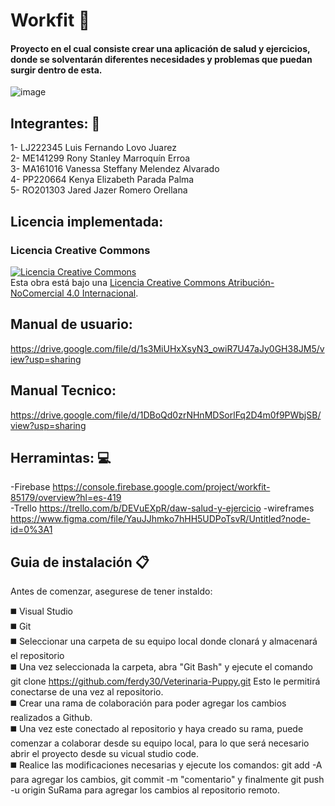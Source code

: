 # Workfit :nut_and_bolt:
#### Proyecto en el cual consiste crear una aplicación de salud y ejercicios, donde se solventarán diferentes necesidades y problemas que puedan surgir dentro de esta. 

![image](https://th.bing.com/th/id/R.c9db8cb4b56f1e04795259194ba2cbb6?rik=ABUUpoa%2fhSZ7yw&pid=ImgRaw&r=0) 

## Integrantes: :busts_in_silhouette:

1- LJ222345 Luis Fernando Lovo Juarez<br>
2- ME141299 Rony Stanley Marroquín Erroa <br>
3- MA161016 Vanessa Steffany Melendez Alvarado<br>
4- PP220664 Kenya Elizabeth Parada Palma<br>
5- RO201303  Jared Jazer Romero Orellana<br>

## Licencia implementada:
### Licencia Creative Commons
<a rel="license" href="http://creativecommons.org/licenses/by-nc/4.0/"><img alt="Licencia Creative Commons" style="border-width:0" src="https://i.creativecommons.org/l/by-nc/4.0/88x31.png" /></a><br />Esta obra está bajo una <a rel="license" href="http://creativecommons.org/licenses/by-nc/4.0/">Licencia Creative Commons Atribución-NoComercial 4.0 Internacional</a>.

## Manual de usuario:
https://drive.google.com/file/d/1s3MiUHxXsyN3_owiR7U47aJy0GH38JM5/view?usp=sharing

## Manual Tecnico:
https://drive.google.com/file/d/1DBoQd0zrNHnMDSorlFq2D4m0f9PWbjSB/view?usp=sharing

## Herramintas: :computer:
-Firebase 
https://console.firebase.google.com/project/workfit-85179/overview?hl=es-419<br>
-Trello
https://trello.com/b/DEVuEXpR/daw-salud-y-ejercicio
-wireframes
https://www.figma.com/file/YauJJhmko7hHH5UDPoTsvR/Untitled?node-id=0%3A1

## Guia de instalación :clipboard:
Antes de comenzar, asegurese de tener instaldo:<br>

:black_medium_square: Visual Studio <br>
:black_medium_square: Git<br>
:black_medium_square: Seleccionar una carpeta de su equipo local donde clonará y almacenará el repositorio<br>
:black_medium_square: Una vez seleccionada la carpeta, abra "Git Bash" y ejecute el comando git clone https://github.com/ferdy30/Veterinaria-Puppy.git Esto le permitirá conectarse de una vez al repositorio.<br>
:black_medium_square: Crear una rama de colaboración para poder agregar los cambios realizados a Github.<br>
:black_medium_square: Una vez este conectado al repositorio y haya creado su rama, puede comenzar a colaborar desde su equipo local, para lo que será necesario abrir el proyecto desde su vicual studio code.<br>
:black_medium_square: Realice las modificaciones necesarias y ejecute los comandos: git add -A para agregar los cambios, git commit -m "comentario" y finalmente git push -u origin SuRama para agregar los cambios al repositorio remoto.

